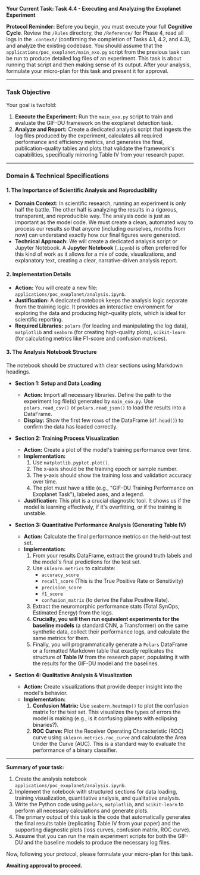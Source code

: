 **Your Current Task: Task 4.4 - Executing and Analyzing the Exoplanet Experiment**

**Protocol Reminder:** Before you begin, you must execute your full **Cognitive Cycle**. Review the `/Rules` directory, the `/Reference/` for Phase 4, read all logs in the `.context/` (confirming the completion of Tasks 4.1, 4.2, and 4.3), and analyze the existing codebase. You should assume that the `applications/poc_exoplanet/main_exo.py` script from the previous task can be run to produce detailed log files of an experiment. This task is about running that script and then making sense of its output. After your analysis, formulate your micro-plan for this task and present it for approval.

---

### **Task Objective**

Your goal is twofold:
1.  **Execute the Experiment:** Run the `main_exo.py` script to train and evaluate the GIF-DU framework on the exoplanet detection task.
2.  **Analyze and Report:** Create a dedicated analysis script that ingests the log files produced by the experiment, calculates all required performance and efficiency metrics, and generates the final, publication-quality tables and plots that validate the framework's capabilities, specifically mirroring Table IV from your research paper.

---

### **Domain & Technical Specifications**

#### **1. The Importance of Scientific Analysis and Reproducibility**

* **Domain Context:** In scientific research, running an experiment is only half the battle. The other half is analyzing the results in a rigorous, transparent, and reproducible way. The analysis code is just as important as the model code. We must create a clean, automated way to process our results so that anyone (including ourselves, months from now) can understand exactly how our final figures were generated.
* **Technical Approach:** We will create a dedicated analysis script or Jupyter Notebook. A **Jupyter Notebook** (`.ipynb`) is often preferred for this kind of work as it allows for a mix of code, visualizations, and explanatory text, creating a clear, narrative-driven analysis report.

#### **2. Implementation Details**

* **Action:** You will create a new file: `applications/poc_exoplanet/analysis.ipynb`.
* **Justification:** A dedicated notebook keeps the analysis logic separate from the training logic. It provides an interactive environment for exploring the data and producing high-quality plots, which is ideal for scientific reporting.
* **Required Libraries:** `polars` (for loading and manipulating the log data), `matplotlib` and `seaborn` (for creating high-quality plots), `scikit-learn` (for calculating metrics like F1-score and confusion matrices).

#### **3. The Analysis Notebook Structure**

The notebook should be structured with clear sections using Markdown headings.

* **Section 1: Setup and Data Loading**
    * **Action:** Import all necessary libraries. Define the path to the experiment log file(s) generated by `main_exo.py`. Use `polars.read_csv()` or `polars.read_json()` to load the results into a DataFrame.
    * **Display:** Show the first few rows of the DataFrame (`df.head()`) to confirm the data has loaded correctly.

* **Section 2: Training Process Visualization**
    * **Action:** Create a plot of the model's training performance over time.
    * **Implementation:**
        1.  Use `matplotlib.pyplot.plot()`.
        2.  The x-axis should be the training epoch or sample number.
        3.  The y-axis should show the training loss and validation accuracy over time.
        4.  The plot must have a title (e.g., "GIF-DU Training Performance on Exoplanet Task"), labeled axes, and a legend.
    * **Justification:** This plot is a crucial diagnostic tool. It shows us if the model is learning effectively, if it's overfitting, or if the training is unstable.

* **Section 3: Quantitative Performance Analysis (Generating Table IV)**
    * **Action:** Calculate the final performance metrics on the held-out test set.
    * **Implementation:**
        1.  From your results DataFrame, extract the ground truth labels and the model's final predictions for the test set.
        2.  Use `sklearn.metrics` to calculate:
            * `accuracy_score`
            * `recall_score` (This is the True Positive Rate or Sensitivity)
            * `precision_score`
            * `f1_score`
            * `confusion_matrix` (to derive the False Positive Rate).
        3.  Extract the neuromorphic performance stats (Total SynOps, Estimated Energy) from the logs.
        4.  **Crucially, you will then run equivalent experiments for the baseline models** (a standard CNN, a Transformer) on the same synthetic data, collect their performance logs, and calculate the same metrics for them.
        5.  Finally, you will programmatically generate a `Polars` DataFrame or a formatted Markdown table that exactly replicates the structure of **Table IV** from the research paper, populating it with the results for the GIF-DU model and the baselines.

* **Section 4: Qualitative Analysis & Visualization**
    * **Action:** Create visualizations that provide deeper insight into the model's behavior.
    * **Implementation:**
        1.  **Confusion Matrix:** Use `seaborn.heatmap()` to plot the confusion matrix for the test set. This visualizes the types of errors the model is making (e.g., is it confusing planets with eclipsing binaries?).
        2.  **ROC Curve:** Plot the Receiver Operating Characteristic (ROC) curve using `sklearn.metrics.roc_curve` and calculate the Area Under the Curve (AUC). This is a standard way to evaluate the performance of a binary classifier.

---

**Summary of your task:**

1.  Create the analysis notebook `applications/poc_exoplanet/analysis.ipynb`.
2.  Implement the notebook with structured sections for data loading, training visualization, quantitative analysis, and qualitative analysis.
3.  Write the Python code using `polars`, `matplotlib`, and `scikit-learn` to perform all necessary calculations and generate plots.
4.  The primary output of this task is the code that automatically generates the final results table (replicating Table IV from your paper) and the supporting diagnostic plots (loss curves, confusion matrix, ROC curve).
5.  Assume that you can run the main experiment scripts for both the GIF-DU and the baseline models to produce the necessary log files.

Now, following your protocol, please formulate your micro-plan for this task.

**Awaiting approval to proceed.**